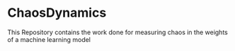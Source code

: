 # ChaosDynamics
This Repository contains the work done for measuring chaos in the weights of a machine learning model
